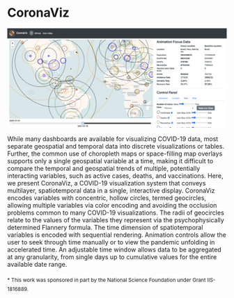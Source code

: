 # CoronaViz

![](application_screenshot.png)

While many dashboards are available for visualizing COVID-19 data, most separate geospatial and temporal data into
discrete visualizations or tables. Further, the common use of choropleth maps or space-filling map overlays supports only a single
geospatial variable at a time, making it difficult to compare the temporal and geospatial trends of multiple, potentially interacting
variables, such as active cases, deaths, and vaccinations. Here, we present CoronaViz, a COVID-19 visualization system that
conveys multilayer, spatiotemporal data in a single, interactive display. CoronaViz encodes variables with concentric, hollow circles,
termed geocircles, allowing multiple variables via color encoding and avoiding the occlusion problems common to many COVID-19
visualizations. The radii of geocircles relate to the values of the variables they represent via the psychophysically determined Flannery
formula. The time dimension of spatiotemporal variables is encoded with sequential rendering. Animation controls allow the user to
seek through time manually or to view the pandemic unfolding in accelerated time. An adjustable time window allows data to be
aggregated at any granularity, from single days up to cumulative values for the entire available date range.


<sub>\* This work was sponsored in part by the National Science Foundation under Grant IIS-1816889.</sub>
